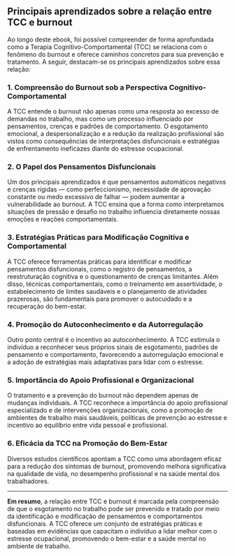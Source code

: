 
## Principais aprendizados sobre a relação entre TCC e burnout

Ao longo deste ebook, foi possível compreender de forma aprofundada como a Terapia Cognitivo-Comportamental (TCC) se relaciona com o fenômeno do burnout e oferece caminhos concretos para sua prevenção e tratamento. A seguir, destacam-se os principais aprendizados sobre essa relação:

### 1. Compreensão do Burnout sob a Perspectiva Cognitivo-Comportamental

A TCC entende o burnout não apenas como uma resposta ao excesso de demandas no trabalho, mas como um processo influenciado por pensamentos, crenças e padrões de comportamento. O esgotamento emocional, a despersonalização e a redução da realização profissional são vistos como consequências de interpretações disfuncionais e estratégias de enfrentamento ineficazes diante do estresse ocupacional.

### 2. O Papel dos Pensamentos Disfuncionais

Um dos principais aprendizados é que pensamentos automáticos negativos e crenças rígidas — como perfeccionismo, necessidade de aprovação constante ou medo excessivo de falhar — podem aumentar a vulnerabilidade ao burnout. A TCC ensina que a forma como interpretamos situações de pressão e desafio no trabalho influencia diretamente nossas emoções e reações comportamentais.

### 3. Estratégias Práticas para Modificação Cognitiva e Comportamental

A TCC oferece ferramentas práticas para identificar e modificar pensamentos disfuncionais, como o registro de pensamentos, a reestruturação cognitiva e o questionamento de crenças limitantes. Além disso, técnicas comportamentais, como o treinamento em assertividade, o estabelecimento de limites saudáveis e o planejamento de atividades prazerosas, são fundamentais para promover o autocuidado e a recuperação do bem-estar.

### 4. Promoção do Autoconhecimento e da Autorregulação

Outro ponto central é o incentivo ao autoconhecimento. A TCC estimula o indivíduo a reconhecer seus próprios sinais de esgotamento, padrões de pensamento e comportamento, favorecendo a autorregulação emocional e a adoção de estratégias mais adaptativas para lidar com o estresse.

### 5. Importância do Apoio Profissional e Organizacional

O tratamento e a prevenção do burnout não dependem apenas de mudanças individuais. A TCC reconhece a importância do apoio profissional especializado e de intervenções organizacionais, como a promoção de ambientes de trabalho mais saudáveis, políticas de prevenção ao estresse e incentivo ao equilíbrio entre vida pessoal e profissional.

### 6. Eficácia da TCC na Promoção do Bem-Estar

Diversos estudos científicos apontam a TCC como uma abordagem eficaz para a redução dos sintomas de burnout, promovendo melhora significativa na qualidade de vida, no desempenho profissional e na saúde mental dos trabalhadores.

---

**Em resumo**, a relação entre TCC e burnout é marcada pela compreensão de que o esgotamento no trabalho pode ser prevenido e tratado por meio da identificação e modificação de pensamentos e comportamentos disfuncionais. A TCC oferece um conjunto de estratégias práticas e baseadas em evidências que capacitam o indivíduo a lidar melhor com o estresse ocupacional, promovendo o bem-estar e a saúde mental no ambiente de trabalho.
```

